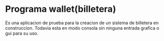  # Programa wallet(billetera)
 Es una aplicacion de prueba para la creacion de un sistema de billetera en construccion.
 Todavia esta en modo consola sin ninguna entrada grafica o gui para su uso. 